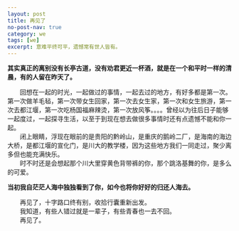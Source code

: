 ```yaml
---
layout: post
title: 再见了
no-post-nav: true
category: we
tags: [we]
excerpt: 意难平终可平，遗憾常有世人皆有。
---
```


**其实真正的离别没有长亭古道，没有劝君更近一杯酒，就是在一个和平时一样的清晨，有的人留在昨天了。** 

&ensp;&ensp;&ensp;&ensp;回想在一起的时光，一起做过的事情，一起去过的地方，有好多都是第一次。第一次做羊毛毡，第一次带女生回家，第一次去女生家，第一次和女生旅游，第一次去都江堰，第一次吃杨国福麻辣烫，第一次放风筝。。。。曾经以为往后日子能够一起度过，一起探寻生活，以至于到现在想去做很多事情时还有点遗憾不能和你一起。  
&ensp;&ensp;&ensp;&ensp;闭上眼睛，浮现在眼前的是贵阳的黔岭山，是重庆的鹅岭二厂，是海南的海边大桥，是都江堰的宣化门，是川大的教学楼，因为这些地方我们一同走过，聚少离多但也能充满快乐。  
&ensp;&ensp;&ensp;&ensp;时不时还是会想起那个川大里穿黄色背带裤的你，那个跳洛基舞的你，是多么的可爱。

**当初我自茫茫人海中独独看到了你，如今也将你好好的归还人海去。** 

&ensp;&ensp;&ensp;&ensp;再见了，十字路口终有别，收拾行囊重新出发。  
&ensp;&ensp;&ensp;&ensp;我知道，有些人错过就是一辈子，有些青春也一去不回。  
&ensp;&ensp;&ensp;&ensp;再见了。




